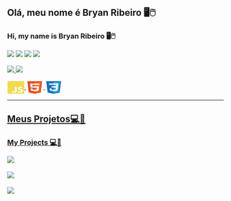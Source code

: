 ## Olá, meu nome é Bryan Ribeiro 🖥️🖱️
### Hi, my name is Bryan Ribeiro 🖥️🖱️

<div>
  <a href="https://ribeirobryan.github.io/portfolio/"><img src="https://img.shields.io/badge/PORTFOLIO-333333?style=for-the-badge&logo=checkmarx"/></a>
  <a href="https://www.linkedin.com/in/bryanribeiromiranda/"><img src="https://img.shields.io/badge/LinkedIn-0077B5?style=for-the-badge&logo=linkedin&logoColor=white"/></a>
  <a href="mailto:ribeirobryan@gmail.com"><img src="https://img.shields.io/badge/Gmail-D14836?style=for-the-badge&logo=gmail&logoColor=white"/></a>
  <a href="https://codepen.io/ribeirobryan"><img src="https://img.shields.io/badge/Codepen-000000?style=for-the-badge&logo=codepen&logoColor=white"/></a>
</div>
<br>
<div>
  <a href="https://github.com/ribeirobryan">
  <img height="180em" src="https://github-readme-stats.vercel.app/api?username=ribeirobryan&theme=gotham&count_private=true&show_icons=true"/>
  <img height="180em" src="https://github-readme-stats.vercel.app/api/top-langs/?username=ribeirobryan&theme=gotham"/>
</div>

<div style="display: inline_block"><br>
  <img align="center" alt="Js" height="30" width="40" src="https://raw.githubusercontent.com/devicons/devicon/master/icons/javascript/javascript-plain.svg">
  <img align="center" alt="HTML" height="30" width="40" src="https://raw.githubusercontent.com/devicons/devicon/master/icons/html5/html5-original.svg">
  <img align="center" alt="CSS" height="30" width="40" src="https://raw.githubusercontent.com/devicons/devicon/master/icons/css3/css3-original.svg">
</div>

----
## Meus Projetos💻📓
### My Projects 💻📓

<div>
  <a href="https://ferragemlinha2.com.br"><img src="https://img.shields.io/badge/FERRAGEM%20LINHA%202-FINISHED-ffff00?style=for-the-badge&logo=checkmarx"/></a>
</div>
<br>
<div>
  <a href="https://ribeirobryan.github.io/VacinacaoEmDia"><img src="https://img.shields.io/badge/VACINA%C3%87%C3%83O%20EM%20DIA-IN%20PROGRESS-9CF?style=for-the-badge&logo=javascript"/></a>
</div>
<br>
<div>
  <a href="https://github.com/ribeirobryan"><img src="https://img.shields.io/badge/RPG%20ORDO%20AUREUS-IN%20PROGRESS-530000?style=for-the-badge&logo=css3"/></a>
</div>



